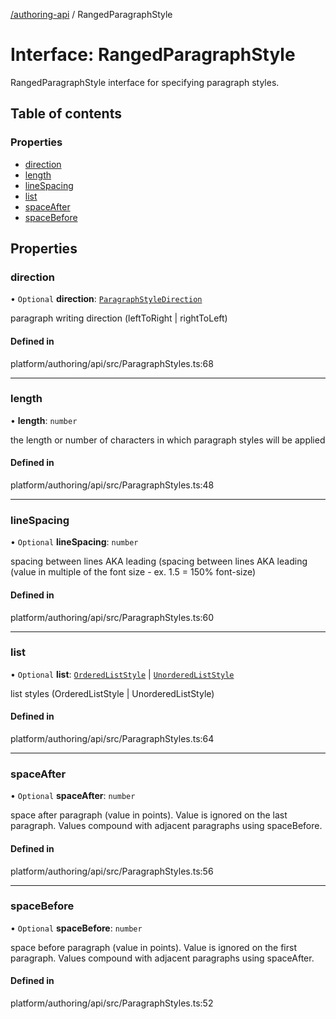 [ /authoring-api](../overview.md) / RangedParagraphStyle

# Interface: RangedParagraphStyle

RangedParagraphStyle interface for specifying paragraph styles.

## Table of contents

### Properties

- [direction](RangedParagraphStyle.md#direction)
- [length](RangedParagraphStyle.md#length)
- [lineSpacing](RangedParagraphStyle.md#lineSpacing)
- [list](RangedParagraphStyle.md#list)
- [spaceAfter](RangedParagraphStyle.md#spaceAfter)
- [spaceBefore](RangedParagraphStyle.md#spaceBefore)

## Properties

### <a id="direction" name="direction"></a> direction

• `Optional` **direction**: [`ParagraphStyleDirection`](../enums/ParagraphStyleDirection.md)

paragraph writing direction (leftToRight | rightToLeft)

#### Defined in

platform/authoring/api/src/ParagraphStyles.ts:68

___

### <a id="length" name="length"></a> length

• **length**: `number`

the length or number of characters in which paragraph styles will be applied

#### Defined in

platform/authoring/api/src/ParagraphStyles.ts:48

___

### <a id="lineSpacing" name="lineSpacing"></a> lineSpacing

• `Optional` **lineSpacing**: `number`

spacing between lines AKA leading (spacing between lines AKA leading (value in multiple of the font size - ex. 1.5 = 150% font-size)

#### Defined in

platform/authoring/api/src/ParagraphStyles.ts:60

___

### <a id="list" name="list"></a> list

• `Optional` **list**: [`OrderedListStyle`](OrderedListStyle.md) \| [`UnorderedListStyle`](UnorderedListStyle.md)

list styles (OrderedListStyle | UnorderedListStyle)

#### Defined in

platform/authoring/api/src/ParagraphStyles.ts:64

___

### <a id="spaceAfter" name="spaceAfter"></a> spaceAfter

• `Optional` **spaceAfter**: `number`

space after paragraph (value in points). Value is ignored on the last paragraph. Values compound with adjacent paragraphs using spaceBefore.

#### Defined in

platform/authoring/api/src/ParagraphStyles.ts:56

___

### <a id="spaceBefore" name="spaceBefore"></a> spaceBefore

• `Optional` **spaceBefore**: `number`

space before paragraph (value in points). Value is ignored on the first paragraph. Values compound with adjacent paragraphs using spaceAfter.

#### Defined in

platform/authoring/api/src/ParagraphStyles.ts:52
